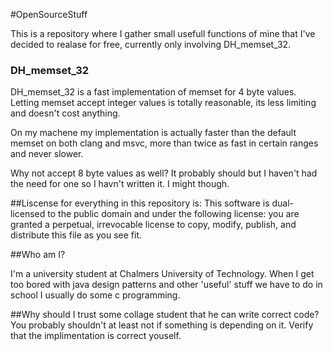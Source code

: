 #OpenSourceStuff

This is a repository where I gather small usefull functions of mine that I've decided to realase for free, currently only involving DH_memset_32.

### DH_memset_32
DH_memset_32 is a fast implementation of memset for 4 byte values.
Letting memset accept integer values is totally reasonable, its less limiting and doesn't cost anything.

On my machene my implementation is actually faster than the default memset on both clang and msvc, more than twice as fast in certain ranges and never slower. 

Why not accept 8 byte values as well?
It probably should but I haven't had the need for one so I havn't written it. I might though.

##Liscense for everything in this repository is:
  This software is dual-licensed to the public domain and under the following
  license: you are granted a perpetual, irrevocable license to copy, modify,
  publish, and distribute this file as you see fit.
  
  
  
##Who am I?
  
  I'm a university student at Chalmers University of Technology. When I get too bored with java design patterns and other 'useful' stuff we have to do in school I usually do some c programming.
  
##Why should I trust some collage student that he can write correct code?
 You probably shouldn't at least not if something is depending on it. Verify that the implimentation is correct youself. 
  
